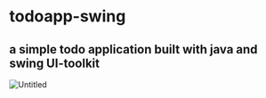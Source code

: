 # todoapp-swing

## a simple todo application built with java and swing UI-toolkit

![Untitled](https://user-images.githubusercontent.com/20127375/97083346-35e95b80-1607-11eb-90eb-9f231a1620e0.png)
